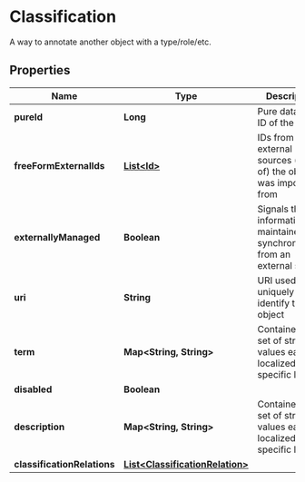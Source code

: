 

# Classification

A way to annotate another object with a type/role/etc.
## Properties

Name | Type | Description | Notes
------------ | ------------- | ------------- | -------------
**pureId** | **Long** | Pure database ID of the object |  [optional] [readonly]
**freeFormExternalIds** | [**List&lt;Id&gt;**](Id.md) | IDs from the external sources (part of) the object was imported from |  [optional]
**externallyManaged** | **Boolean** | Signals that the information is maintained by synchronization from an external system |  [optional]
**uri** | **String** | URI used to uniquely identify this object |  [optional]
**term** | **Map&lt;String, String&gt;** | Container for a set of string values each localized for a specific locale |  [optional]
**disabled** | **Boolean** |  |  [optional]
**description** | **Map&lt;String, String&gt;** | Container for a set of string values each localized for a specific locale |  [optional]
**classificationRelations** | [**List&lt;ClassificationRelation&gt;**](ClassificationRelation.md) |  |  [optional]



